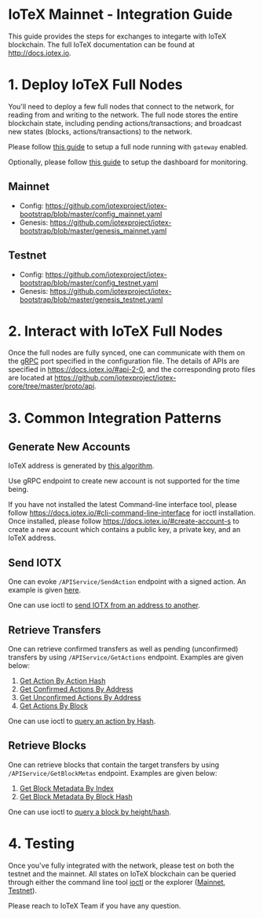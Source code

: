 # IoTeX Mainnet - Integration Guide

This guide provides the steps for exchanges to integarte with IoTeX blockchain. The full IoTeX documentation can be found at http://docs.iotex.io.

# 1. Deploy IoTeX Full Nodes

You'll need to deploy a few full nodes that connect to the network, for reading from and writing to the network.  The full node stores the entire blockchain state, including pending actions/transactions; and broadcast new states (blocks, actions/transactions) to the network.

Please follow [this guide](../README.md) to setup a full node running with `gateway` enabled. 

Optionally, please follow [this guide](../monitoring/README.md) to setup the dashboard for monitoring.

## Mainnet
- Config: https://github.com/iotexproject/iotex-bootstrap/blob/master/config_mainnet.yaml
- Genesis: https://github.com/iotexproject/iotex-bootstrap/blob/master/genesis_mainnet.yaml

## Testnet
- Config: https://github.com/iotexproject/iotex-bootstrap/blob/master/config_testnet.yaml
- Genesis: https://github.com/iotexproject/iotex-bootstrap/blob/master/genesis_testnet.yaml

# 2. Interact with IoTeX Full Nodes

Once the full nodes are fully synced, one can communicate with them on the [gRPC](https://grpc.io/) port specified in the configuration file. The details of APIs are specified in https://docs.iotex.io/#api-2-0, and the corresponding proto files are located at https://github.com/iotexproject/iotex-core/tree/master/proto/api.

# 3. Common Integration Patterns

## Generate New Accounts
IoTeX address is generated by [this algorithm](https://github.com/iotexproject/iotex-address/blob/master/README.md). 

Use gRPC endpoint to create new account is not supported for the time being.

If you have not installed the latest Command-line interface tool, please follow https://docs.iotex.io/#cli-command-line-interface for ioctl installation. Once installed, please follow https://docs.iotex.io/#create-account-s to create a new account which contains a public key, a private key, and an IoTeX address.

## Send IOTX
One can evoke `/APIService/SendAction` endpoint with a signed action. An example is given [here](https://github.com/iotexproject/iotex-docs#sendaction).

One can use ioctl to [send IOTX from an address to another](https://docs.iotex.io/#transfer-tokens).

## Retrieve Transfers

One can retrieve confirmed transfers as well as pending (unconfirmed) transfers by using `/APIService/GetActions` endpoint. Examples are given below:
1. [Get Action By Action Hash](https://docs.iotex.io/#getactions-2) 
2. [Get Confirmed Actions By Address](https://docs.iotex.io/#getactions-3) 
3. [Get Unconfirmed Actions By Address](https://docs.iotex.io/#getactions-4)
4. [Get Actions By Block](https://docs.iotex.io/#getactions-5)

One can use ioctl to [query an action by Hash](https://docs.iotex.io/#query-action).

## Retrieve Blocks
One can retrieve blocks that contain the target transfers by using `/APIService/GetBlockMetas` endpoint. Examples are given below:
1. [Get Block Metadata By Index](https://docs.iotex.io/#getblockmetas)
2. [Get Block Metadata By Block Hash](https://docs.iotex.io/#getblockmetas-2)

One can use ioctl to [query a block by height/hash](https://docs.iotex.io/#query-block).

# 4. Testing

Once you've fully integrated with the network, please test on both the testnet and the mainnet. All states on IoTeX blockchain can be queried through either the command line tool [ioctl](https://docs.iotex.io/#cli-command-line-interface) or the explorer ([Mainnet](https://iotexscan.io), [Testnet](https://testnet.iotexscan.io)).

Please reach to IoTeX Team if you have any question.

